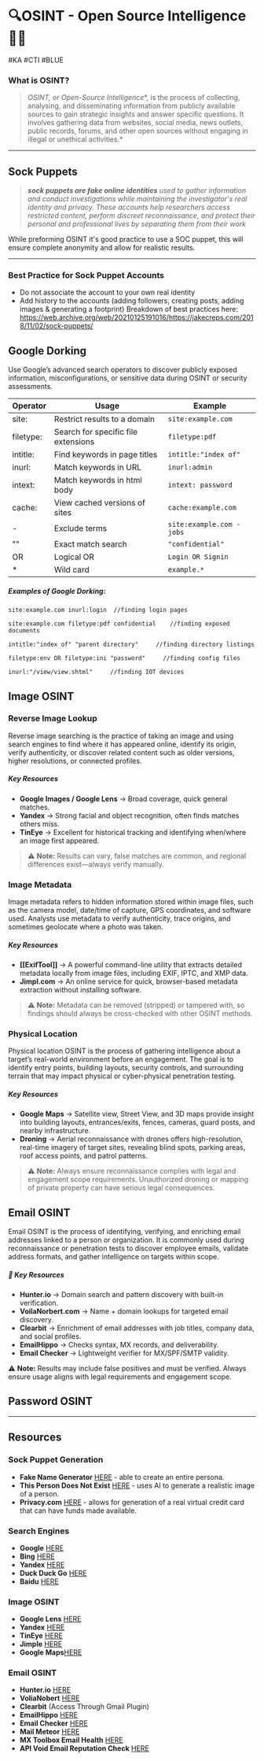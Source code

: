 # 🔍OSINT - Open Source Intelligence🕵️‍♂️
#KA #CTI #BLUE 

### What is OSINT?
>*OSINT, or Open-Source Intelligence**, is the process of collecting, analysing, and disseminating information from publicly available sources to gain strategic insights and answer specific questions. It involves gathering data from websites, social media, news outlets, public records, forums, and other open sources without engaging in illegal or unethical activities.*

---

## Sock Puppets
> ***sock puppets are fake online identities** used to gather information and conduct investigations while maintaining the investigator's real identity and privacy. These accounts help researchers access restricted content, perform discreet reconnaissance, and protect their personal and professional lives by separating them from their work*

While preforming OSINT it's good practice to use a SOC puppet, this will ensure complete anonymity and allow for realistic results.

---

### Best Practice for Sock Puppet Accounts 
- Do not associate the account to your own real identity
- Add history to the accounts  (adding followers, creating posts, adding images & generating a footprint)
  Breakdown of best practices here: https://web.archive.org/web/20210125191016/https://jakecreps.com/2018/11/02/sock-puppets/

## Google Dorking
Use Google’s advanced search operators to discover publicly exposed information, misconfigurations, or sensitive data during OSINT or security assessments.

|     Operator     |                  Usage               |          Example          |
| ---------------- | ------------------------------------ | ------------------------- | 
|   site:          |  Restrict results to a domain        |  `site:example.com`       | 
|   filetype:      |  Search for specific file extensions |  `filetype:pdf`           |
|   intitle:       |  Find keywords in page titles        |  `intitle:"index of"`     |
|   inurl:         |  Match keywords in URL               |  `inurl:admin`            |
|   intext:        |  Match keywords in html body         |  `intext: password`       |
|   cache:         |  View cached versions of sites       |  `cache:example.com`      |
|   -              |  Exclude terms                       |  `site:example.com -jobs` |
|   "<term>"       |  Exact match search                  |  `"confidential"`         |
|   OR             |  Logical OR                          |  `Login OR Signin`        |
|   *              |  Wild card                           |  `example.*`              |

##### Examples of Google Dorking:
```text
site:example.com inurl:login  //finding login pages
``` 

```text
site:example.com filetype:pdf confidential    //finding exposed documents
```

```text
intitle:"index of" "parent directory"     //finding directory listings
```

```text
filetype:env OR filetype:ini "password"     //finding config files
```

```text
inurl:"/view/view.shtml"     //finding IOT devices
```

## Image OSINT

### Reverse Image Lookup

Reverse image searching is the practice of taking an image and using search engines to find where it has appeared online, identify its origin, verify authenticity, or discover related content such as older versions, higher resolutions, or connected profiles.

##### Key Resources
- **Google Images / Google Lens** → Broad coverage, quick general matches.
- **Yandex** → Strong facial and object recognition, often finds matches others miss.
- **TinEye** → Excellent for historical tracking and identifying when/where an image first appeared.
> ⚠️ **Note:** Results can vary, false matches are common, and regional differences exist—always verify manually.

### Image Metadata 

Image metadata refers to hidden information stored within image files, such as the camera model, date/time of capture, GPS coordinates, and software used. Analysts use metadata to verify authenticity, trace origins, and sometimes geolocate where a photo was taken.

##### Key Resources
- **[[ExifTool]]** → A powerful command-line utility that extracts detailed metadata locally from image files, including EXIF, IPTC, and XMP data.
- **Jimpl.com** → An online service for quick, browser-based metadata extraction without installing software.
> ⚠️ **Note:** Metadata can be removed (stripped) or tampered with, so findings should always be cross-checked with other OSINT methods.

### Physical Location

Physical location OSINT is the process of gathering intelligence about a target’s real-world environment before an engagement. The goal is to identify entry points, building layouts, security controls, and surrounding terrain that may impact physical or cyber-physical penetration testing.

##### Key Resources
- **Google Maps** → Satellite view, Street View, and 3D maps provide insight into building layouts, entrances/exits, fences, cameras, guard posts, and nearby infrastructure.
- **Droning** → Aerial reconnaissance with drones offers high-resolution, real-time imagery of target sites, revealing blind spots, parking areas, roof access points, and patrol patterns.

> ⚠️ **Note:** Always ensure reconnaissance complies with legal and engagement scope requirements. Unauthorized droning or mapping of private property can have serious legal consequences.


## Email OSINT

Email OSINT is the process of identifying, verifying, and enriching email addresses linked to a person or organization. It is commonly used during reconnaissance or penetration tests to discover employee emails, validate address formats, and gather intelligence on targets within scope.

##### 🔎 Key Resources
- **Hunter.io** → Domain search and pattern discovery with built-in verification.
- **VoilaNorbert.com** → Name + domain lookups for targeted email discovery.
- **Clearbit** → Enrichment of email addresses with job titles, company data, and social profiles.
- **EmailHippo** → Checks syntax, MX records, and deliverability.
- **Email Checker** → Lightweight verifier for MX/SPF/SMTP validity.

⚠️ **Note:** Results may include false positives and must be verified. Always ensure usage aligns with legal requirements and engagement scope.

## Password OSINT

---

## Resources
### Sock Puppet Generation
- **Fake Name Generator** [HERE](https://www.fakenamegenerator.com) - able to create an entire persona.
- **This Person Does Not Exist** [HERE](https://www.thispersondoesnotexist.com) - uses AI to generate a realistic image of a person.
- **Privacy.com** [HERE](https://privacy.com) - allows for generation of a real virtual credit card that can have funds made available.
  
### Search Engines
- **Google** [HERE](https://www.google.com/)
- **Bing** [HERE](https://www.bing.com/)
- **Yandex** [HERE](https://yandex.com/)
- **Duck Duck Go** [HERE](https://duckduckgo.com/)
- **Baidu** [HERE](http://www.baidu.com/)
  
### Image OSINT
- **Google Lens** [HERE](https://images.google.com/)
- **Yandex** [HERE](https://yandex.com/t)
- **TinEye** [HERE](https://tineye.com/)
- **Jimple** [HERE](https://Jimpl.com)
- **Google Maps**[HERE](https://www.google.com/maps)
  
### Email OSINT
- **Hunter.io** [HERE](https://hunter.io/)
- **VoliaNobert** [HERE](https://www.voilanorbert.com/)
- **Clearbit** (Access Through Gmail Plugin)
- **EmailHippo** [HERE](https://tools.emailhippo.com/)
- **Email Checker** [HERE](https://email-checker.net/)
- **Mail Meteor** [HERE](https://mailmeteor.com/tools/email-reputation)
- **MX Toolbox Email Health** [HERE](https://mxtoolbox.com/emailhealth)
- **API Void Email Reputation Check** [HERE](https://www.apivoid.com/tools/email-reputation-check/)


###


